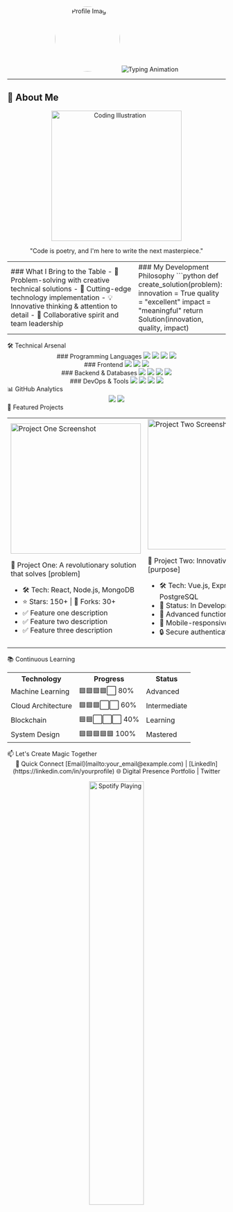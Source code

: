 <!-- ================= Hero Section ================= -->
<div align="center">
  <img src="assets/profile.png" width="150" alt="Profile Image" style="border-radius:50%;"/>
  <img src="https://readme-typing-svg.herokuapp.com?font=Fira+Code&weight=600&size=30&duration=4000&pause=1000&color=00D4FF&center=true&vCenter=true&width=600&lines=Hello%2C+I'm+Martin;Developer;Fearless Learner" alt="Typing Animation"/>
</div>

---

<!-- ================= About Me ================= -->
## 💫 About Me
<div align="center">
  <img src="assets/coding_illustration.gif" width="300" alt="Coding Illustration"/>
  <p>"Code is poetry, and I'm here to write the next masterpiece."</p>
</div>

<table>
<tr>
<td width="60%">
### What I Bring to the Table
- 🎯 Problem-solving with creative technical solutions  
- 🚀 Cutting-edge technology implementation  
- 💡 Innovative thinking & attention to detail  
- 🤝 Collaborative spirit and team leadership
</td>
<td width="40%">
### My Development Philosophy
```python
def create_solution(problem):
    innovation = True
    quality = "excellent"
    impact = "meaningful"
    return Solution(innovation, quality, impact)
</td> </tr> </table>
<!-- ================= Technical Skills ================= -->
🛠️ Technical Arsenal
<div align="center"> ### Programming Languages <img src="https://img.shields.io/badge/JavaScript-%23F7DF1E.svg?style=for-the-badge&logo=javascript&logoColor=black"/> <img src="https://img.shields.io/badge/TypeScript-%23007ACC.svg?style=for-the-badge&logo=typescript&logoColor=white"/> <img src="https://img.shields.io/badge/Python-%233776AB.svg?style=for-the-badge&logo=python&logoColor=white"/> <img src="https://img.shields.io/badge/Java-%23ED8B00.svg?style=for-the-badge&logo=java&logoColor=white"/> </div> <div align="center"> ### Frontend <img src="https://img.shields.io/badge/React-%2320232a.svg?style=for-the-badge&logo=react&logoColor=%2361DAFB"/> <img src="https://img.shields.io/badge/Vue.js-%2335495e.svg?style=for-the-badge&logo=vuedotjs&logoColor=%234FC08D"/> <img src="https://img.shields.io/badge/Tailwind_CSS-%238B2AC.svg?style=for-the-badge&logo=tailwind-css&logoColor=white"/> </div> <div align="center"> ### Backend & Databases <img src="https://img.shields.io/badge/Node.js-%23339933.svg?style=for-the-badge&logo=nodedotjs&logoColor=white"/> <img src="https://img.shields.io/badge/Express.js-%23404d59.svg?style=for-the-badge&logo=express&logoColor=%2361DAFB"/> <img src="https://img.shields.io/badge/MongoDB-%2347A248.svg?style=for-the-badge&logo=mongodb&logoColor=white"/> <img src="https://img.shields.io/badge/PostgreSQL-%23336791.svg?style=for-the-badge&logo=postgresql&logoColor=white"/> </div> <div align="center"> ### DevOps & Tools <img src="https://img.shields.io/badge/Docker-%230db7ed.svg?style=for-the-badge&logo=docker&logoColor=white"/> <img src="https://img.shields.io/badge/AWS-%23FF9900.svg?style=for-the-badge&logo=amazon-aws&logoColor=white"/> <img src="https://img.shields.io/badge/Git-%23F05033.svg?style=for-the-badge&logo=git&logoColor=white"/> <img src="https://img.shields.io/badge/VS_Code-%23007ACC.svg?style=for-the-badge&logo=visual-studio-code&logoColor=white"/> </div>
<!-- ================= GitHub Analytics ================= -->
📊 GitHub Analytics
<div align="center"> <img src="https://github-readme-stats.vercel.app/api?username=YOUR_USERNAME&show_icons=true&theme=radical&hide_border=true&bg_color=0d1117&title_color=00D4FF&icon_color=00FF88&text_color=ffffff"/> <img src="https://github-readme-stats.vercel.app/api/top-langs/?username=YOUR_USERNAME&layout=compact&theme=radical&hide_border=true&bg_color=0d1117&title_color=00D4FF&text_color=ffffff"/> </div>
<!-- ================= Featured Projects ================= -->
🚀 Featured Projects
<table> <tr> <td width="50%"> <img src="assets/project1.png" width="300" alt="Project One Screenshot"/> <p>🎯 Project One: A revolutionary solution that solves [problem]</p> <ul> <li>🛠️ Tech: React, Node.js, MongoDB</li> <li>⭐ Stars: 150+ | 🍴 Forks: 30+</li> <li>✅ Feature one description</li> <li>✅ Feature two description</li> <li>✅ Feature three description</li> </ul> </td> <td width="50%"> <img src="assets/project2.png" width="300" alt="Project Two Screenshot"/> <p>🚀 Project Two: Innovative platform for [purpose]</p> <ul> <li>🛠️ Tech: Vue.js, Express, PostgreSQL</li> <li>🚀 Status: In Development</li> <li>🎯 Advanced functionality</li> <li>📱 Mobile-responsive design</li> <li>🔒 Secure authentication</li> </ul> </td> </tr> </table>
<!-- ================= Continuous Learning ================= -->
📚 Continuous Learning
<div align="center"> <table> <tr> <th>Technology</th><th>Progress</th><th>Status</th> </tr> <tr> <td>Machine Learning</td><td>🟦🟦🟦🟦⬜ 80%</td><td>Advanced</td> </tr> <tr> <td>Cloud Architecture</td><td>🟦🟦🟦⬜⬜ 60%</td><td>Intermediate</td> </tr> <tr> <td>Blockchain</td><td>🟦🟦⬜⬜⬜ 40%</td><td>Learning</td> </tr> <tr> <td>System Design</td><td>🟦🟦🟦🟦🟦 100%</td><td>Mastered</td> </tr> </table> </div>
<!-- ================= Contact ================= -->
📫 Let's Create Magic Together
<div align="center"> 💌 Quick Connect [Email](mailto:your_email@example.com) | [LinkedIn](https://linkedin.com/in/yourprofile)
🌐 Digital Presence
Portfolio | Twitter

<img src="https://spotify-github-profile.vercel.app/api/view?uid=your_spotify_id&cover_image=true&theme=novatorem" alt="Spotify Playing" width="50%"/> </div>
